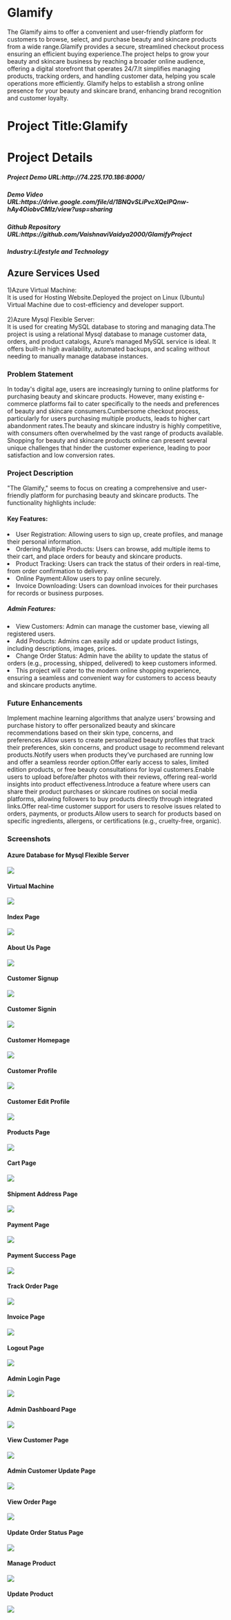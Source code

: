 <h1>Glamify</h1>
The Glamify aims to offer a convenient and user-friendly platform for customers to browse, select, and purchase beauty and skincare products from a wide range.Glamify provides a secure, streamlined checkout process ensuring an efficient buying experience.The project helps to grow your beauty and skincare business by reaching a broader online audience, offering a digital storefront that operates 24/7.It simplifies managing products, tracking orders, and handling customer data, helping you scale operations more efficiently.
Glamify helps to establish a strong online presence for your beauty and skincare brand, enhancing brand recognition and customer loyalty.
<h1>Project Title:Glamify</h1>
<h1>Project Details</h1>
<h5>Project Demo URL:http://74.225.170.186:8000/</h5>
<h5>Demo Video URL:https://drive.google.com/file/d/1BNQvSLiPvcXQeIPQnw-hAy4OiobvCMIz/view?usp=sharing</h5>
<h5>Github Repository URL:https://github.com/VaishnaviVaidya2000/GlamifyProject</h5>
<h5>Industry:Lifestyle and Technology</h5>

<h2>Azure Services Used</h2>
1)Azure Virtual Machine:
<br>
It is used for Hosting Website.Deployed the project on Linux (Ubuntu) Virtual Machine due to cost-efficiency and developer support.
<br>
<br>
2)Azure Mysql Flexible Server:
<br>
It is used for creating MySQL database to storing and managing data.The project is  using a relational Mysql database to manage customer data, orders, and product catalogs, Azure’s managed MySQL service is ideal. It offers built-in high availability, automated backups, and scaling without needing to manually manage database instances.

<h3>Problem Statement</h3>
In today's digital age, users are increasingly turning to online platforms for purchasing beauty and skincare products. However, many existing e-commerce platforms fail to cater specifically to the needs and preferences of beauty and skincare consumers.Cumbersome checkout process, particularly for users purchasing multiple products, leads to higher cart abandonment rates.The beauty and skincare industry is highly competitive, with consumers often overwhelmed by the vast range of products available. Shopping for beauty and skincare products online can present several unique challenges that hinder the customer experience, leading to poor satisfaction and low conversion rates. 

<h3>Project Description</h3>
"The Glamify," seems to focus on creating a comprehensive and user-friendly platform for purchasing beauty and skincare products. The functionality highlights include:

<h4>Key Features:</h4>
<li>User Registration: Allowing users to sign up, create profiles, and manage their personal information.</li>

<li>Ordering Multiple Products: Users can browse, add multiple items to their cart, and place orders for beauty and skincare products.</li>

<li>Product Tracking: Users can track the status of their orders in real-time, from order confirmation to delivery.</li>

<li>Online Payment:Allow users to pay online securely.</li>

<li>Invoice Downloading: Users can download invoices for their purchases for records or business purposes.</li>

<h5>Admin Features:</h5>
<li>View Customers: Admin can manage the customer base, viewing all registered users.</li>

<li>Add Products: Admins can easily add or update product listings, including descriptions, images, prices.</li>

<li>Change Order Status: Admin have the ability to update the status of orders (e.g., processing, shipped, delivered) to keep customers informed.</li>

<li>This project will cater to the modern online shopping experience, ensuring a seamless and convenient way for customers to access beauty and skincare products anytime.</li>

<h3>Future Enhancements</h3>
Implement machine learning algorithms that analyze users’ browsing and purchase history to offer personalized beauty and skincare recommendations based on their skin type, concerns, and preferences.Allow users to create personalized beauty profiles that track their preferences, skin concerns, and product usage to recommend relevant products.Notify users when products they’ve purchased are running low and offer a seamless reorder option.Offer early access to sales, limited edition products, or free beauty consultations for loyal customers.Enable users to upload before/after photos with their reviews, offering real-world insights into product effectiveness.Introduce a feature where users can share their product purchases or skincare routines on social media platforms, allowing followers to buy products directly through integrated links.Offer real-time customer support for users to resolve issues related to orders, payments, or products.Allow users to search for products based on specific ingredients, allergens, or certifications (e.g., cruelty-free, organic).

<h3>Screenshots</h3>
<h4>Azure Database for Mysql Flexible Server</h4>
<img src="static/images/Mysql image.png" />
<h4>Virtual Machine</h4>
<img src="static/images/VM_image.png"/>
<h4>Index Page</h4>
<img src="static/images/Index_page.png"/>
<h4>About Us Page</h4>
<img src="static/images/aboutus_page.png"/>
<h4>Customer Signup</h4>
<img src="static/images/customer_signup.png"/>
<h4>Customer Signin</h4>
<img src="static/images/customer_login.png"/>
<h4>Customer Homepage</h4>
<img src="static/images/cust_homepage.png"/>
<h4>Customer Profile</h4>
<img src="static/images/cust_profile.png"/>
<h4>Customer Edit Profile</h4>
<img src="static/images/edit_profile.png"/>
<h4>Products Page</h4>
<img src="static/images/products_page.png"/>
<h4>Cart Page</h4>
<img src="static/images/cart_page.png"/>
<h4>Shipment Address Page</h4>
<img src="static/images/ship_address.png"/>
<h4>Payment Page</h4>
<img src="static/images/payment_page.png"/>
<h4>Payment Success Page</h4>
<img src="static/images/pay_success.png"/>
<h4>Track Order Page</h4>
<img src="static/images/order_track_page.png"/>
<h4>Invoice Page</h4>
<img src="static/images/invoice.png"/>
<h4>Logout Page</h4>
<img src="static/images/logout.png"/>
<h4>Admin Login Page</h4>
<img src="static/images/adminlogin.png"/>
<h4>Admin Dashboard Page</h4>
<img src="static/images/admindash.png"/>
<h4>View Customer Page</h4>
<img src="static/images/view_customer.png"/>
<h4>Admin Customer Update Page</h4>
<img src="static/images/admin_up_cust.png"/>
<h4>View Order Page</h4>
<img src="static/images/view_order.png"/>
<h4>Update Order Status Page</h4>
<img src="static/images/update_orstatus.png"/>
<h4>Manage Product</h4>
<img src="static/images/manage_product.png"/>
<h4>Update Product</h4>
<img src="static/images/update_product.png"/>
